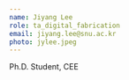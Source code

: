 ```yaml
---
name: Jiyang Lee
role: ta_digital_fabrication
email: jiyang.lee@snu.ac.kr
photo: jylee.jpeg
---
```

Ph.D. Student, CEE